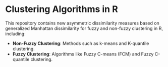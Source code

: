 # Clustering Algorithms in R

This repository contains new asymmetric dissimilarity measures based on generalized Manhattan dissimilarity for fuzzy and non-fuzzy clustering in R, including:

- **Non-Fuzzy Clustering**: Methods such as k-means and K-quantile clustering.
- **Fuzzy Clustering**: Algorithms like Fuzzy C-means (FCM) and Fuzzy C-quantile clustering.
